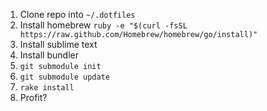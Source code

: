 1. Clone repo into `~/.dotfiles`
2. Install homebrew `ruby -e "$(curl -fsSL https://raw.github.com/Homebrew/homebrew/go/install)"`
3. Install sublime text
4. Install bundler
5. `git submodule init`
6. `git submodule update`
7. `rake install`
8. Profit?
